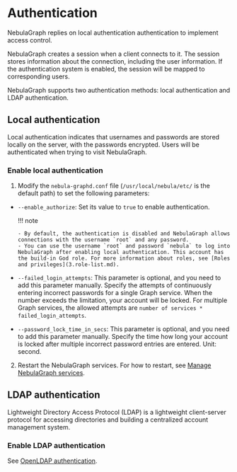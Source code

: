 # Authentication

NebulaGraph replies on local authentication authentication to implement access control.

NebulaGraph creates a session when a client connects to it. The session stores information about the connection, including the user information. If the authentication system is enabled, the session will be mapped to corresponding users.

NebulaGraph supports two authentication methods: local authentication and LDAP authentication.

## Local authentication

Local authentication indicates that usernames and passwords are stored locally on the server, with the passwords encrypted. Users will be authenticated when trying to visit NebulaGraph.

### Enable local authentication

1. Modify the `nebula-graphd.conf` file (`/usr/local/nebula/etc/` is the default path) to set the following parameters:

  - `--enable_authorize`: Set its value to `true` to enable authentication.

    !!! note

        - By default, the authentication is disabled and NebulaGraph allows connections with the username `root` and any password.
        - You can use the username `root` and password `nebula` to log into NebulaGraph after enabling local authentication. This account has the build-in God role. For more information about roles, see [Roles and privileges](3.role-list.md).

  - `--failed_login_attempts`: This parameter is optional, and you need to add this parameter manually. Specify the attempts of continuously entering incorrect passwords for a single Graph service. When the number exceeds the limitation, your account will be locked. For multiple Graph services, the allowed attempts are `number of services * failed_login_attempts`.

  - `--password_lock_time_in_secs`: This parameter is optional, and you need to add this parameter manually. Specify the time how long your account is locked after multiple incorrect password entries are entered. Unit: second.

2. Restart the NebulaGraph services. For how to restart, see [Manage NebulaGraph services](../../2.quick-start/5.start-stop-service.md).


## LDAP authentication

Lightweight Directory Access Protocol (LDAP) is a lightweight client-server protocol for accessing directories and building a centralized account management system.

### Enable LDAP authentication

See [OpenLDAP authentication](4.ldap.md).